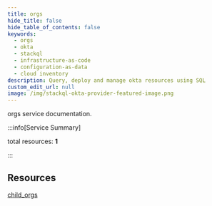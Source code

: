 ```yaml
---
title: orgs
hide_title: false
hide_table_of_contents: false
keywords:
  - orgs
  - okta
  - stackql
  - infrastructure-as-code
  - configuration-as-data
  - cloud inventory
description: Query, deploy and manage okta resources using SQL
custom_edit_url: null
image: /img/stackql-okta-provider-featured-image.png
---
```


orgs service documentation.

:::info[Service Summary]

total resources: __1__  

:::

## Resources
<div class="row">
<div class="providerDocColumn">
<a href="/services/orgs/child_orgs/">child_orgs</a>
</div>
<div class="providerDocColumn">

</div>
</div>